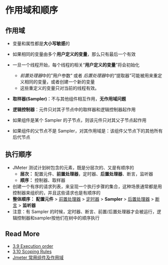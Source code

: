 # 作用域和顺序

 

## 作用域

- 变量和属性都是**大小写敏感**的
- 如果相同的变量由多个**用户定义的变量**，那么只有最后一个有效

- 一旦一个线程开始，每个线程的相关“**用户定义的变量**”将会初始化
  - *前置处理器*中的”用户参数“ 或者 *后置处理器*中的“提取器”可能被用来重定义相同的变量，或者创建一个新的变量
  - 这些重定义的变量只对当前的线程有效。
- **取样器(Sampler)**：不与其他组件相互作用，**无作用域问题**
- **逻辑控制器**：元件只对其子节点中的取样器和逻辑控制器起作用
- 如果组件是某个 Sampler 的子节点，则该元件只对其父子节点起作用
- 如果组件的父节点不是 Sampler，对其作用域是：该组件父节点下的其他所有后代节点



## 执行顺序

- JMeter 测试计划树包含的元素，既是分层次的、又是有顺序的
  - **层次：** 配置元件、**前置处理器**，定时器、**后置处理器**、断言，监听器
  - **顺序：** 控制器、取样器
- 创建一个有序的请求列表，来呈现一个执行步骤的集合，这种场景通常都是用控制器来组织的，并且这些请求也是有顺序的
- **整体顺序：** **配置元件** > <u>前置处理器</u> > <u>定时器</u> > **Sampler**  > <u>后置处理器</u> > <u>断言</u> > **监听器**
- 注意：有 Sampler 的时候，定时器、断言、前置/后置处理器才会被运行，逻辑控制器和sampler按他们在树中的顺序执行



## Read More

- [3.9 Execution order](https://jmeter.apache.org/usermanual/test_plan.html#executionorder)
- [3.10 Scoping Rules](https://jmeter.apache.org/usermanual/test_plan.html#scoping_rules)
- [Jmeter 常用组件及作用域](https://blog.csdn.net/yinshuilan/article/details/85065310)